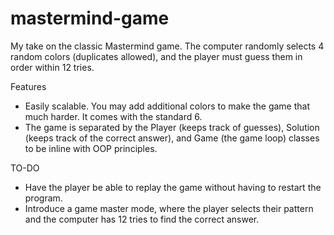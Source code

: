 # mastermind-game

My take on the classic Mastermind game. The computer randomly selects 4 random colors (duplicates allowed), and the player must guess them in order within 12 tries.

Features

- Easily scalable. You may add additional colors to make the game that much harder. It comes with the standard 6.
- The game is separated by the Player (keeps track of guesses), Solution (keeps track of the correct answer), and Game (the game loop) classes to be inline with OOP principles.

TO-DO

- Have the player be able to replay the game without having to restart the program.
- Introduce a game master mode, where the player selects their pattern and the computer has 12 tries to find the correct answer.